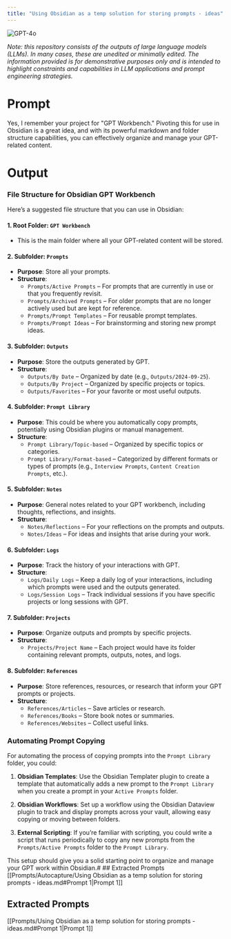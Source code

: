 ```yaml
---
title: "Using Obsidian as a temp solution for storing prompts - ideas"
---
```

![GPT-4o](https://img.shields.io/badge/GPT--4o-3333FF?style=for-the-badge&logo=openai&logoColor=white)



*Note: this repository consists of the outputs of large language models (LLMs). In many cases, these are unedited or minimally edited. The information provided is for demonstrative purposes only and is intended to highlight constraints and capabilities in LLM applications and prompt engineering strategies.*


# Prompt

Yes, I remember your project for "GPT Workbench." Pivoting this for use in Obsidian is a great idea, and with its powerful markdown and folder structure capabilities, you can effectively organize and manage your GPT-related content.

# Output

### File Structure for Obsidian GPT Workbench

Here’s a suggested file structure that you can use in Obsidian:

#### 1. **Root Folder: `GPT Workbench`**
   - This is the main folder where all your GPT-related content will be stored.

#### 2. **Subfolder: `Prompts`**
   - **Purpose**: Store all your prompts.
   - **Structure**:
     - `Prompts/Active Prompts` – For prompts that are currently in use or that you frequently revisit.
     - `Prompts/Archived Prompts` – For older prompts that are no longer actively used but are kept for reference.
     - `Prompts/Prompt Templates` – For reusable prompt templates.
     - `Prompts/Prompt Ideas` – For brainstorming and storing new prompt ideas.
   
#### 3. **Subfolder: `Outputs`**
   - **Purpose**: Store the outputs generated by GPT.
   - **Structure**:
     - `Outputs/By Date` – Organized by date (e.g., `Outputs/2024-09-25`).
     - `Outputs/By Project` – Organized by specific projects or topics.
     - `Outputs/Favorites` – For your favorite or most useful outputs.
   
#### 4. **Subfolder: `Prompt Library`**
   - **Purpose**: This could be where you automatically copy prompts, potentially using Obsidian plugins or manual management.
   - **Structure**:
     - `Prompt Library/Topic-based` – Organized by specific topics or categories.
     - `Prompt Library/Format-based` – Categorized by different formats or types of prompts (e.g., `Interview Prompts`, `Content Creation Prompts`, etc.).
   
#### 5. **Subfolder: `Notes`**
   - **Purpose**: General notes related to your GPT workbench, including thoughts, reflections, and insights.
   - **Structure**:
     - `Notes/Reflections` – For your reflections on the prompts and outputs.
     - `Notes/Ideas` – For ideas and insights that arise during your work.
   
#### 6. **Subfolder: `Logs`**
   - **Purpose**: Track the history of your interactions with GPT.
   - **Structure**:
     - `Logs/Daily Logs` – Keep a daily log of your interactions, including which prompts were used and the outputs generated.
     - `Logs/Session Logs` – Track individual sessions if you have specific projects or long sessions with GPT.
   
#### 7. **Subfolder: `Projects`**
   - **Purpose**: Organize outputs and prompts by specific projects.
   - **Structure**:
     - `Projects/Project Name` – Each project would have its folder containing relevant prompts, outputs, notes, and logs.
   
#### 8. **Subfolder: `References`**
   - **Purpose**: Store references, resources, or research that inform your GPT prompts or projects.
   - **Structure**:
     - `References/Articles` – Save articles or research.
     - `References/Books` – Store book notes or summaries.
     - `References/Websites` – Collect useful links.

### Automating Prompt Copying

For automating the process of copying prompts into the `Prompt Library` folder, you could:

1. **Obsidian Templates**: Use the Obsidian Templater plugin to create a template that automatically adds a new prompt to the `Prompt Library` when you create a prompt in your `Active Prompts` folder.

2. **Obsidian Workflows**: Set up a workflow using the Obsidian Dataview plugin to track and display prompts across your vault, allowing easy copying or moving between folders.

3. **External Scripting**: If you’re familiar with scripting, you could write a script that runs periodically to copy any new prompts from the `Prompts/Active Prompts` folder to the `Prompt Library`.

This setup should give you a solid starting point to organize and manage your GPT work within Obsidian.# ## Extracted Prompts
[[Prompts/Autocapture/Using Obsidian as a temp solution for storing prompts - ideas.md#Prompt 1|Prompt 1]]





## Extracted Prompts
[[Prompts/Using Obsidian as a temp solution for storing prompts - ideas.md#Prompt 1|Prompt 1]]
